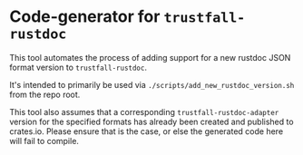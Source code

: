 # Code-generator for `trustfall-rustdoc`

This tool automates the process of adding support for a new rustdoc JSON format version to `trustfall-rustdoc`.

It's intended to primarily be used via `./scripts/add_new_rustdoc_version.sh` from the repo root.

This tool also assumes that a corresponding `trustfall-rustdoc-adapter` version for the specified formats has already been created and published to crates.io. Please ensure that is the case, or else the generated code here will fail to compile.
